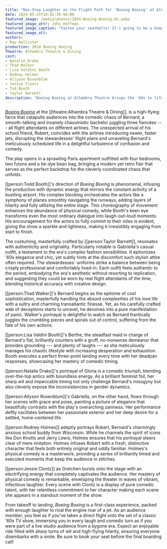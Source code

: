 ```yaml
---
title: "Non-Stop Laughter on the Flight Path for 'Boeing Boeing' at Alhambra Theatre & Dining"
date: 2024-05-25T10:42:39-04:00
featured_image: /media/photos/2024-Boeing-Boeing-01.webp
featured_image_attr: John Hoffman
featured_image_caption: "Fasten your seatbelts! It's going to be a bumpy flight with love in the air and secrets on the ground in 'Boeing Boeing.' From left to right, Rodney Holmes as Robert, Jessie Clontz as Gretchen, Natalie Drake as Gloria, Lisa Valdini Booth as Bertha, Allyson Rosenblum as Gabriella and Thad Walker as Bernard. "
featured_image_alt: 
authors:
- Ray Hollister
production: 2024 Boeing Boeing
Theatre: Alhambra Theatre & Dining
cast: 
- Natalie Drake
- Thad Walker
- Lisa Valdini Booth
- Rodney Holmes
- Allyson Rosenblum
- Jessie Clontz
- Tod Booth
- Taylor Barnett
description: "Boeing Boeing at Alhambra Theatre brings the '60s to life with its blend of crisp costuming, dynamic direction, and a plot full of romantic entanglements."
---
```

*[Boeing Boeing](/productions/2024-boeing-boeing/)* at the [[theatre:Alhambra Theatre & Dining]], is a high-flying farce that catapults audiences into the comedic chaos of Bernard, a smooth-talking and insanely chauvinistic bachelor juggling three fiancées --- all flight attendants on different airlines. The unexpected arrival of his school friend, Robert, coincides with the airlines introducing newer, faster jets, disrupting the stewardesses' flight plans and unraveling Bernard's meticulously scheduled life in a delightful turbulence of confusion and comedy.<!--more-->

The play opens in a sprawling Paris apartment outfitted with four bedrooms, two futons and a tie-dye bean bag, bringing a modern yet retro flair that serves as the perfect backdrop for the cleverly coordinated chaos that unfolds.

[[person:Todd Booth]]'s direction of *Boeing Boeing* is phenomenal, infusing the production with dynamic energy that mirrors the constant activity of a bustling airport. His complex blocking orchestrates the actors like a symphony of planes smoothly navigating the runways, adding layers of hilarity and fully utilizing the entire stage. This choreography of movement enhances the abundance of physical comedy, while Booth's keen eye transforms even the most ordinary dialogue into laugh-out-loud moments. His encouragement for the actors to fully commit to their roles is evident, giving the show a sparkle and lightness, making it irresistibly engaging from start to finish.

The costuming, masterfully crafted by [[person:Taylor Barnett]], resonates with authenticity and originality. Particularly notable is Gabriella's casual outfit, a testament to the era's complex fashion sensibilities. It epitomizes '60s elegance and chic, yet subtly hints at the discomfort such stylish attire often required. The stewardesses' uniforms strike a balance between being crisply professional and comfortably lived-in. Each outfit feels authentic to the period, embodying the era's aesthetic without resorting to replication, and suggesting they could be worn by real flight attendants of the time, blending historical accuracy with creative design.

[[person:Thad Walker]]'s Bernard begins as the epitome of cool sophistication, masterfully handling the absurd complexities of his love life with a sultry and charming transatlantic finesse. Yet, as his carefully crafted web of deceptions starts to unravel, he devolves into a pure manifestation of panic. Walker's portrayal is delightful to watch as Bernard frantically juggles the crumbling pieces and spirals out of control, suffering from the fate of his own actions.

[[person:Lisa Valdini Booth]]'s Berthe, the steadfast maid in charge of Bernard's flat, brilliantly counters with a gruff, no-nonsense demeanor that provides grounding --- and plenty of laughs --- as she meticulously manages his chaotic lifestyle with increasing desperation and exhaustion. Booth executes a perfect three-point landing every time with her deadpan responses, showcasing her mastery of comedic timing.

[[person:Natalie Drake]]'s portrayal of Gloria is a comedic triumph, blending over-the-top antics with boundless energy. As a brilliant feminist foil, her sharp wit and impeccable timing not only challenge Bernard's misogyny but also cleverly expose the inconsistencies in gender dynamics. 

[[person:Allyson Rosenblum]]'s Gabriella, on the other hand, flows through her scenes with grace and poise, painting a picture of elegance that beautifully contrasts with the play's overarching zaniness. Her performance deftly oscillates between her passionate exterior and her deep desire for a settled, home-centered life.

[[person:Rodney Holmes]] adeptly portrays Robert, Bernard's charmingly anxious school buddy from Wisconsin. While he channels the spirit of icons like Don Knotts and Jerry Lewis, Holmes ensures that his portrayal steers clear of mere imitation. Holmes infuses Robert with a fresh, distinctive character that feels both entirely original and oddly familiar. Holmes's physical comedy is a masterwork, providing a series of brilliantly timed and executed moments that keep the audience in stitches.

[[person:Jessie Clontz]] as Gretchen bursts onto the stage with an electrifying energy that completely captivates the audience. Her mastery of physical comedy is remarkable, enveloping the theater in waves of vibrant, infectious laughter. Every scene with Clontz is a display of pure comedic talent, with her relentless commitment to her character making each scene she appears in a standout moment of the show. 

From takeoff to landing, *Boeing Boeing* is a first-class experience, packed with enough laughter to rival the engine roar of a jet. As an audience member, you feel as if you've taken a direct flight onto the set of a classic '60s TV show, immersing you in every laugh and comedic turn as if you were part of a live studio audience from a bygone era. Expect an enjoyable ride filled with sharp turns of wit and high-flying hilarity, ensuring everyone disembarks with a smile. Be sure to book your seat before the final boarding call!